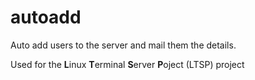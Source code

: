 # autoadd
Auto add users to the server and mail them the details.

Used for the **L**inux **T**erminal **S**erver **P**oject (LTSP) project
